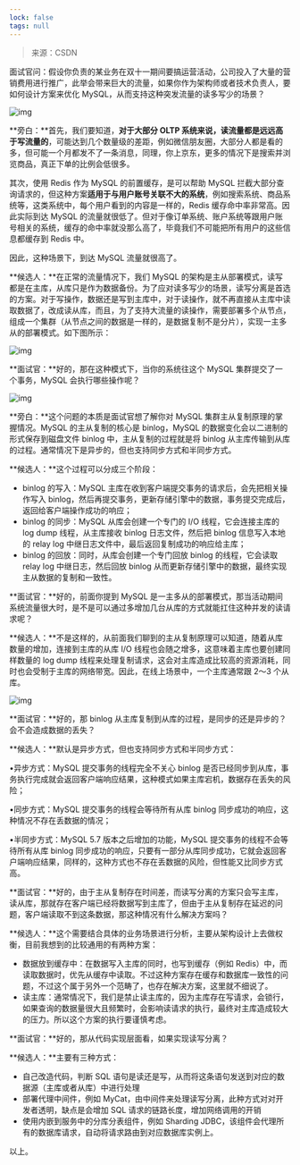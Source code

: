 ```yaml
---
lock: false
tags: null
---
```

>来源：CSDN

面试官问：假设你负责的某业务在双十一期间要搞运营活动，公司投入了大量的营销费用进行推广，此举会带来巨大的流量，如果你作为架构师或者技术负责人，要如何设计方案来优化 MySQL，从而支持这种突发流量的读多写少的场景？

![img](https://imgconvert.csdnimg.cn/aHR0cHM6Ly9pbWctYmxvZy5jc2RuaW1nLmNuL2ltZ19jb252ZXJ0L2YzNjJiMWJhMTY1OWVjYzI3NTk0ZDk1NzViMGJkODVkLnBuZw?x-oss-process=image/format,png)

**旁白：**首先，我们要知道，**对于大部分 OLTP 系统来说，读流量都是远远高于写流量的**，可能达到几个数量级的差距，例如微信朋友圈，大部分人都是看的多，但可能一个月都发不了一条消息，同理，你上京东，更多的情况下是搜索并浏览商品，真正下单的比例会低很多。

其次，使用 Redis 作为 MySQL 的前置缓存，是可以帮助 MySQL 拦截大部分查询请求的，但这种方案**适用于与用户账号关联不大的系统**，例如搜索系统、商品系统等，这类系统中，每个用户看到的内容是一样的，Redis 缓存命中率非常高。因此实际到达 MySQL 的流量就很低了。但对于像订单系统、账户系统等跟用户账号相关的系统，缓存的命中率就没那么高了，毕竟我们不可能把所有用户的这些信息都缓存到 Redis 中。

因此，这种场景下，到达 MySQL 流量就很高了。

**候选人：**在正常的流量情况下，我们 MySQL 的架构是主从部署模式，读写都是在主库，从库只是作为数据备份。为了应对读多写少的场景，读写分离是首选的方案。对于写操作，数据还是写到主库中，对于读操作，就不再直接从主库中读取数据了，改成读从库，而且，为了支持大流量的读操作，需要部署多个从节点，组成一个集群（从节点之间的数据是一样的，是数据复制不是分片），实现一主多从的部署模式。如下图所示：

![img](https://imgconvert.csdnimg.cn/aHR0cHM6Ly9pbWctYmxvZy5jc2RuaW1nLmNuL2ltZ19jb252ZXJ0LzdlNWJmZGYzMGFmMzgyZTRmMjgzNjE2MTU5ZjAyY2IwLnBuZw?x-oss-process=image/format,png)

**面试官：**好的，那在这种模式下，当你的系统往这个 MySQL 集群提交了一个事务，MySQL 会执行哪些操作呢？

![img](https://imgconvert.csdnimg.cn/aHR0cHM6Ly9pbWctYmxvZy5jc2RuaW1nLmNuL2ltZ19jb252ZXJ0L2IyNzRlY2M1ZDlkNTc0YWU2MjMyNWRlN2U0NzEwOTgyLnBuZw?x-oss-process=image/format,png)

**旁白：**这个问题的本质是面试官想了解你对 MySQL 集群主从复制原理的掌握情况。MySQL 的主从复制的核心是 binlog，MySQL 的数据变化会以二进制的形式保存到磁盘文件 binlog 中，主从复制的过程就是将 binlog 从主库传输到从库的过程。通常情况下是异步的，但也支持同步方式和半同步方式。

**候选人：**这个过程可以分成三个阶段：

- binlog 的写入：MySQL 主库在收到客户端提交事务的请求后，会先把相关操作写入 binlog，然后再提交事务，更新存储引擎中的数据，事务提交完成后，返回给客户端操作成功的响应；
- binlog 的同步：MySQL 从库会创建一个专门的 I/O 线程，它会连接主库的 log dump 线程，从主库接收 binlog 日志文件，然后把 binlog 信息写入本地的 relay log 中继日志文件中，最后返回复制成功的响应给主库；
- binlog 的回放：同时，从库会创建一个专门回放 binlog 的线程，它会读取 relay log 中继日志，然后回放 binlog 从而更新存储引擎中的数据，最终实现主从数据的复制和一致性。

**面试官：**好的，前面你提到 MySQL 是一主多从的部署模式，那当活动期间系统流量很大时，是不是可以通过多增加几台从库的方式就能扛住这种并发的读请求呢？

**候选人：**不是这样的，从前面我们聊到的主从复制原理可以知道，随着从库数量的增加，连接到主库的从库 I/O 线程也会随之增多，这意味着主库也要创建同样数量的 log dump 线程来处理复制请求，这会对主库造成比较高的资源消耗，同时也会受制于主库的网络带宽。因此，在线上场景中，一个主库通常跟 2～3 个从库。

![img](https://imgconvert.csdnimg.cn/aHR0cHM6Ly9pbWctYmxvZy5jc2RuaW1nLmNuL2ltZ19jb252ZXJ0LzgwZmQwMjZiY2IzMDcxNTQzM2ZjODdjMzUxNzZjMTljLnBuZw?x-oss-process=image/format,png)

**面试官：**好的，那 binlog 从主库复制到从库的过程，是同步的还是异步的？会不会造成数据的丢失？

**候选人：**默认是异步方式，但也支持同步方式和半同步方式：

•异步方式：MySQL 提交事务的线程完全不关心 binlog 是否已经同步到从库，事务执行完成就会返回客户端响应结果，这种模式如果主库宕机，数据存在丢失的风险；

•同步方式：MySQL 提交事务的线程会等待所有从库 binlog 同步成功的响应，这种情况不存在丢数据的情况；

•半同步方式：MySQL 5.7 版本之后增加的功能，MySQL 提交事务的线程不会等待所有从库 binlog 同步成功的响应，只要有一部分从库同步成功，它就会返回客户端响应结果，同样的，这种方式也不存在丢数据的风险，但性能又比同步方式高。

**面试官：**好的，由于主从复制存在时间差，而读写分离的方案只会写主库，读从库，那就存在客户端已经将数据写到主库了，但由于主从复制存在延迟的问题，客户端读取不到这条数据，那这种情况有什么解决方案吗？

**候选人：**这个需要结合具体的业务场景进行分析，主要从架构设计上去做权衡，目前我想到的比较通用的有两种方案：

- 数据放到缓存中：在数据写入主库的同时，也写到缓存（例如 Redis）中，而读取数据时，优先从缓存中读取。不过这种方案存在缓存和数据库一致性的问题，不过这个属于另外一个范畴了，也存在解决方案，这里就不细说了。
- 读主库：通常情况下，我们是禁止读主库的，因为主库存在写请求，会锁行，如果查询的数据量很大且频繁时，会影响读请求的执行，最终对主库造成较大的压力。所以这个方案的执行要谨慎考虑。

**面试官：**好的，那从代码实现层面看，如果实现读写分离？

**候选人：**主要有三种方式：

- 自己改造代码，判断 SQL 语句是读还是写，从而将这条语句发送到对应的数据源（主库或者从库）中进行处理
- 部署代理中间件，例如 MyCat，由中间件来处理读写分离，此种方式对对开发者透明，缺点是会增加 SQL 请求的链路长度，增加网络调用的开销
- 使用内嵌到服务中的分库分表组件，例如 Sharding JDBC，该组件会代理所有的数据库请求，自动将请求路由到对应数据库实例上。

以上。